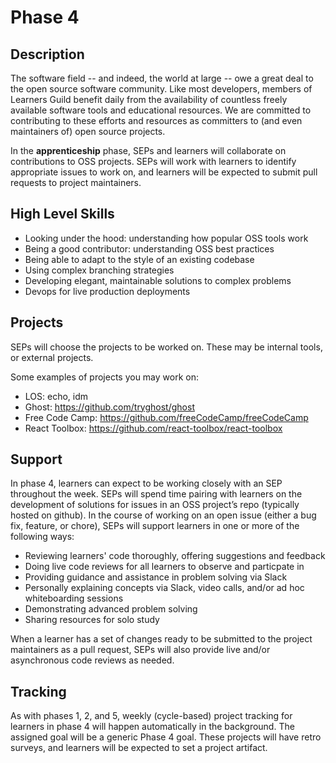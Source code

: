 # Phase 4

## Description

The software field -- and indeed, the world at large -- owe a great deal to the open source software community. Like most developers, members of Learners Guild benefit daily from the availability of countless freely available software tools and educational resources. We are committed to contributing to these efforts and resources as committers to (and even maintainers of) open source projects.

In the **apprenticeship** phase, SEPs and learners will collaborate on contributions to OSS projects. SEPs will work with learners to identify appropriate issues to work on, and learners will be expected to submit pull requests to project maintainers.

## High Level Skills

- Looking under the hood: understanding how popular OSS tools work
- Being a good contributor: understanding OSS best practices
- Being able to adapt to the style of an existing codebase
- Using complex branching strategies
- Developing elegant, maintainable solutions to complex problems
- Devops for live production deployments

## Projects

SEPs will choose the projects to be worked on. These may be internal tools, or external projects.

Some examples of projects you may work on:

- LOS: echo, idm
- Ghost: https://github.com/tryghost/ghost
- Free Code Camp: https://github.com/freeCodeCamp/freeCodeCamp
- React Toolbox: https://github.com/react-toolbox/react-toolbox

## Support

In phase 4, learners can expect to be working closely with an SEP throughout the week. SEPs will spend time pairing with learners on the development of solutions for issues in an OSS project’s repo (typically hosted on github). In the course of working on an open issue (either a bug fix, feature, or chore), SEPs will support learners in one or more of the following ways:

- Reviewing learners' code thoroughly, offering suggestions and feedback
- Doing live code reviews for all learners to observe and particpate in
- Providing guidance and assistance in problem solving via Slack
- Personally explaining concepts via Slack, video calls, and/or ad hoc whiteboarding sessions
- Demonstrating advanced problem solving
- Sharing resources for solo study

When a learner has a set of changes ready to be submitted to the project maintainers as a pull request, SEPs will also provide live and/or asynchronous code reviews as needed.

## Tracking

As with phases 1, 2, and 5, weekly (cycle-based) project tracking for learners in phase 4 will happen automatically in the background. The assigned goal will be a generic Phase 4 goal. These projects will have retro surveys, and learners will be expected to set a project artifact.
